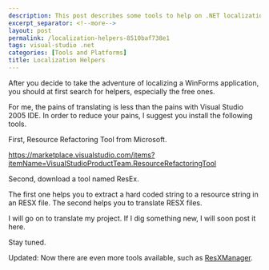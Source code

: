 ```yaml
---
description: This post describes some tools to help on .NET localization.
excerpt_separator: <!--more-->
layout: post
permalink: /localization-helpers-8510baf738e1
tags: visual-studio .net
categories: [Tools and Platforms]
title: Localization Helpers
---
```

After you decide to take the adventure of localizing a WinForms application, you should at first search for helpers, especially the free ones.
<!--more-->

For me, the pains of translating is less than the pains with Visual Studio 2005 IDE. In order to reduce your pains, I suggest you install the following tools.

First, Resource Refactoring Tool from Microsoft.

https://marketplace.visualstudio.com/items?itemName=VisualStudioProductTeam.ResourceRefactoringTool

Second, download a tool named ResEx.

The first one helps you to extract a hard coded string to a resource string in an RESX file. The second helps you to translate RESX files.

I will go on to translate my project. If I dig something new, I will soon post it here.

Stay tuned.

Updated: Now there are even more tools available, such as [ResXManager](https://marketplace.visualstudio.com/items?itemName=TomEnglert.ResXManager).
